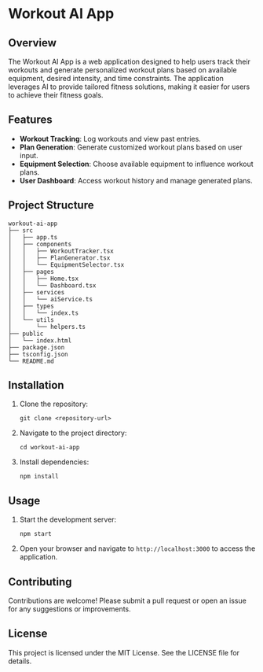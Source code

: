 # Workout AI App

## Overview
The Workout AI App is a web application designed to help users track their workouts and generate personalized workout plans based on available equipment, desired intensity, and time constraints. The application leverages AI to provide tailored fitness solutions, making it easier for users to achieve their fitness goals.

## Features
- **Workout Tracking**: Log workouts and view past entries.
- **Plan Generation**: Generate customized workout plans based on user input.
- **Equipment Selection**: Choose available equipment to influence workout plans.
- **User Dashboard**: Access workout history and manage generated plans.

## Project Structure
```
workout-ai-app
├── src
│   ├── app.ts
│   ├── components
│   │   ├── WorkoutTracker.tsx
│   │   ├── PlanGenerator.tsx
│   │   └── EquipmentSelector.tsx
│   ├── pages
│   │   ├── Home.tsx
│   │   └── Dashboard.tsx
│   ├── services
│   │   └── aiService.ts
│   ├── types
│   │   └── index.ts
│   └── utils
│       └── helpers.ts
├── public
│   └── index.html
├── package.json
├── tsconfig.json
└── README.md
```

## Installation
1. Clone the repository:
   ```
   git clone <repository-url>
   ```
2. Navigate to the project directory:
   ```
   cd workout-ai-app
   ```
3. Install dependencies:
   ```
   npm install
   ```

## Usage
1. Start the development server:
   ```
   npm start
   ```
2. Open your browser and navigate to `http://localhost:3000` to access the application.

## Contributing
Contributions are welcome! Please submit a pull request or open an issue for any suggestions or improvements.

## License
This project is licensed under the MIT License. See the LICENSE file for details.